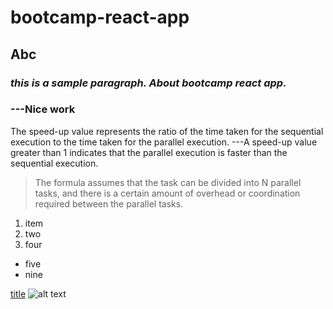 # bootcamp-react-app
## Abc

### *this is a sample paragraph. About bootcamp react app.*
### ---Nice work

The speed-up value represents the ratio of the time taken for the sequential execution to the time taken for the parallel execution. 
---A speed-up value greater than 1 indicates that the parallel execution is faster than the sequential execution.
>The formula assumes that the task can be divided into N parallel tasks, and there is a certain amount of overhead or coordination required between the parallel tasks.
1. item
2. two
3. four

- five
- nine

[title](www.google.com)
![alt text]()
